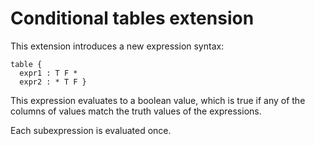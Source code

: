 Conditional tables extension
============================

This extension introduces a new expression syntax:

```
table {
  expr1 : T F *
  expr2 : * T F }
```

This expression evaluates to a boolean value, which is true if any of the columns of values match the truth values of the expressions.

Each subexpression is evaluated once.

